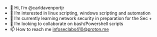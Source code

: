 - 👋 Hi, I’m @carldavenportjr
- 👀 I’m interested in linux scripting, windows scripting and automation
- 🌱 I’m currently learning network security in preparation for the Sec +
- 💞️ I’m looking to collaborate on bash/Powershell scripts
- 📫 How to reach me infoseclabs410@proton.me

<!---
carldavenportjr/carldavenportjr is a ✨ special ✨ repository because its `README.md` (this file) appears on your GitHub profile.
You can click the Preview link to take a look at your changes.
--->
